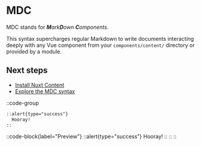 # MDC

MDC stands for _**M**ark**D**own **C**omponents_.

This syntax supercharges regular Markdown to write documents interacting deeply with any Vue component from your `components/content/` directory or provided by a module.

## Next steps

- [Install Nuxt Content](/get-started)
- [Explore the MDC syntax](/guide/writing/mdc)

::code-group
  ```markdown [Source]
  ::alert{type="success"}
    Hooray!
  ::
  ```

  ::code-block{label="Preview"}
    ::alert{type="success"}
      Hooray!
    ::
  ::
::
